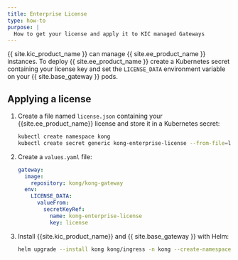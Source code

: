 ```yaml
---
title: Enterprise License
type: how-to
purpose: |
  How to get your license and apply it to KIC managed Gateways
---
```


{{ site.kic_product_name }} can manage {{ site.ee_product_name }} instances. To deploy {{ site.ee_product_name }} create a Kubernetes secret containing your license key and set the `LICENSE_DATA` environment variable on your {{ site.base_gateway }} pods.

## Applying a license

1. Create a file named `license.json` containing your {{site.ee_product_name}} license and store it in a Kubernetes secret:

    ```bash
    kubectl create namespace kong
    kubectl create secret generic kong-enterprise-license --from-file=license=./license.json -n kong
    ```

1. Create a `values.yaml` file:

    ```yaml
    gateway:
      image:
        repository: kong/kong-gateway
      env:
        LICENSE_DATA:
          valueFrom:
            secretKeyRef:
              name: kong-enterprise-license
              key: license
    ```

1. Install {{site.kic_product_name}} and {{ site.base_gateway }} with Helm:

    ```bash
    helm upgrade --install kong kong/ingress -n kong --create-namespace --values ./values.yaml
    ```